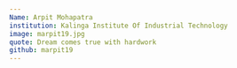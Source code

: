 ```yaml
---
Name: Arpit Mohapatra
institution: Kalinga Institute Of Industrial Technology
image: marpit19.jpg 
quote: Dream comes true with hardwork
github: marpit19
---
```

